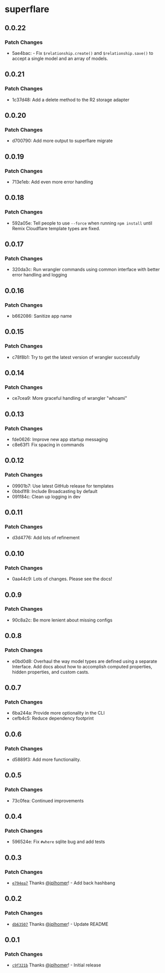 # superflare

## 0.0.22

### Patch Changes

- 5ae4bac: - Fix `$relationship.create()` and `$relationship.save()` to accept a single model and an array of models.

## 0.0.21

### Patch Changes

- 1c37d48: Add a delete method to the R2 storage adapter

## 0.0.20

### Patch Changes

- d700790: Add more output to superflare migrate

## 0.0.19

### Patch Changes

- 713e1eb: Add even more error handling

## 0.0.18

### Patch Changes

- 592a05e: Tell people to use `--force` when running `npm install` until Remix Cloudflare template types are fixed.

## 0.0.17

### Patch Changes

- 320da3c: Run wrangler commands using common interface with better error handling and logging

## 0.0.16

### Patch Changes

- b662086: Sanitize app name

## 0.0.15

### Patch Changes

- c78f8b1: Try to get the latest version of wrangler successfully

## 0.0.14

### Patch Changes

- ce7cea9: More graceful handling of wrangler "whoami"

## 0.0.13

### Patch Changes

- fde0626: Improve new app startup messaging
- c8e63f1: Fix spacing in commands

## 0.0.12

### Patch Changes

- 09901b7: Use latest GitHub release for templates
- 0bbd1f8: Include Broadcasting by default
- 091f84c: Clean up logging in dev

## 0.0.11

### Patch Changes

- d3d4776: Add lots of refinement

## 0.0.10

### Patch Changes

- 0aa44c9: Lots of changes. Please see the docs!

## 0.0.9

### Patch Changes

- 90c8a2c: Be more lenient about missing configs

## 0.0.8

### Patch Changes

- e0bd0d8: Overhaul the way model types are defined using a separate Interface. Add docs about how to accomplish computed properties, hidden properties, and custom casts.

## 0.0.7

### Patch Changes

- 6ba244a: Provide more optionality in the CLI
- cefb4c5: Reduce dependency footprint

## 0.0.6

### Patch Changes

- d5889f3: Add more functionality.

## 0.0.5

### Patch Changes

- 73c0fea: Continued improvements

## 0.0.4

### Patch Changes

- 596524e: Fix `#where` sqlite bug and add tests

## 0.0.3

### Patch Changes

- [`e794ea7`](https://github.com/jplhomer/superflare/commit/e794ea72d851fd9a60c533f0d277341e497f50b3) Thanks [@jplhomer](https://github.com/jplhomer)! - Add back hashbang

## 0.0.2

### Patch Changes

- [`db63507`](https://github.com/jplhomer/superflare/commit/db635072c72f4949d83792dcc0916f754c23e18b) Thanks [@jplhomer](https://github.com/jplhomer)! - Update README

## 0.0.1

### Patch Changes

- [`c9f321b`](https://github.com/jplhomer/superflare/commit/c9f321b4c44885838196eecff489c586116befe7) Thanks [@jplhomer](https://github.com/jplhomer)! - Initial release
